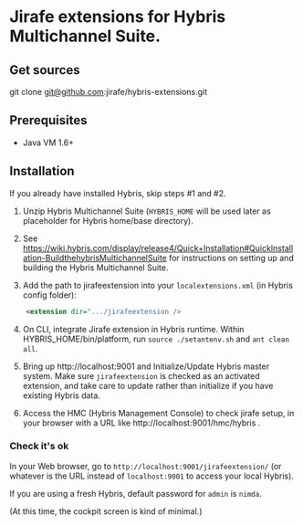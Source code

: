 # Jirafe extensions for Hybris Multichannel Suite.

## Get sources

  git clone git@github.com:jirafe/hybris-extensions.git
  
## Prerequisites

* Java VM 1.6+

## Installation

If you already have installed Hybris, skip steps #1 and #2.

1. Unzip Hybris Multichannel Suite (`HYBRIS_HOME` will be used later as placeholder for Hybris home/base directory).

2. See https://wiki.hybris.com/display/release4/Quick+Installation#QuickInstallation-BuildthehybrisMultichannelSuite for instructions on setting up and building the Hybris Multichannel Suite.

3. Add the path to jirafeextension into your `localextensions.xml` (in Hybris config folder):

```xml
    <extension dir=".../jirafeextension />
```

4. On CLI, integrate Jirafe extension in Hybris runtime. Within HYBRIS_HOME/bin/platform, run `source ./setantenv.sh` and `ant clean all`.

5. Bring up http://localhost:9001 and Initialize/Update Hybris master system. Make sure `jirafeextension` is checked as an activated extension, and take care to update rather than initialize if you have existing Hybris data.

6. Access the HMC (Hybris Management Console) to check jirafe setup, in your browser with a URL like http://localhost:9001/hmc/hybris .

### Check it's ok

In your Web browser, go to `http://localhost:9001/jirafeextension/` (or whatever is the URL instead of `localhost:9001` to access your local Hybris).

If you are using a fresh Hybris, default password for `admin` is `nimda`.

(At this time, the cockpit screen is kind of minimal.)
